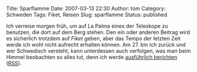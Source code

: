 Title: Sparflamme
Date: 2007-03-13 22:30
Author: tom
Category: Schweden
Tags: Fiket, Reisen
Slug: sparflamme
Status: published

Ich verreise morgen früh, um auf La Palma eines der Teleskope zu
benutzen, die dort auf dem Berg stehen. Den ein oder anderen Beitrag
wird es sicherlich trotzdem auf *Fiket* geben, aber das Tempo der
letzten Zeit werde ich wohl nicht aufrecht erhalten können. Am 27. bin
ich zurück und wer Schwedisch versteht, kann unterdessen auch verfolgen,
was man beim Himmel beobachten so alles tut, denn ich werde [ausführlich
berichten](http://thomasmarquart.net/observationer)
([RSS](http://thomasmarquart.net/observationer/rss)).

